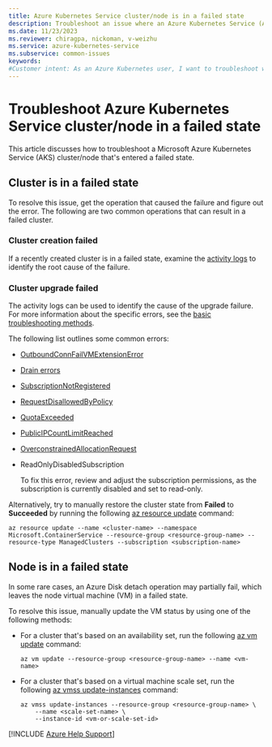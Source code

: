 ```yaml
---
title: Azure Kubernetes Service cluster/node is in a failed state
description: Troubleshoot an issue where an Azure Kubernetes Service (AKS) cluster/node is in a failed state.
ms.date: 11/23/2023
ms.reviewer: chiragpa, nickoman, v-weizhu
ms.service: azure-kubernetes-service
ms.subservice: common-issues
keywords:
#Customer intent: As an Azure Kubernetes user, I want to troubleshoot why attach my node virtual machine is in a failed state so that I can successfully use my Azure Kubernetes Service (AKS) cluster.
---
```

# Troubleshoot Azure Kubernetes Service cluster/node in a failed state

This article discusses how to troubleshoot a Microsoft Azure Kubernetes Service (AKS) cluster/node that's entered a failed state.

## Cluster is in a failed state

To resolve this issue, get the operation that caused the failure and figure out the error. The following are two common operations that can result in a failed cluster.

### Cluster creation failed

If a recently created cluster is in a failed state, examine the [activity logs](troubleshoot-aks-cluster-creation-issues.md#view-error-details-in-the-azure-portal) to identify the root cause of the failure.

### Cluster upgrade failed

The activity logs can be used to identify the cause of the upgrade failure. For more information about the specific errors, see the [basic troubleshooting methods](troubleshoot-aks-cluster-creation-issues.md).

The following list outlines some common errors:

- [OutboundConnFailVMExtensionError](error-code-outboundconnfailvmextensionerror.md)
- [Drain errors](error-code-poddrainfailure.md)
- [SubscriptionNotRegistered](/azure/azure-resource-manager/troubleshooting/error-register-resource-provider)
- [RequestDisallowedByPolicy](error-code-requestdisallowedbypolicy.md)
- [QuotaExceeded](error-code-quotaexceeded.md)
- [PublicIPCountLimitReached](error-code-publicipcountlimitreached.md)
- [OverconstrainedAllocationRequest](error-code-zonalallocationfailed-allocationfailed.md)
- ReadOnlyDisabledSubscription

  To fix this error, review and adjust the subscription permissions, as the subscription is currently disabled and set to read-only.

Alternatively, try to manually restore the cluster state from **Failed** to **Succeeded** by running the following [az resource update](/cli/azure/resource#az-resource-update) command:

```azurecli
az resource update --name <cluster-name> --namespace Microsoft.ContainerService --resource-group <resource-group-name> --resource-type ManagedClusters --subscription <subscription-name>
```

## Node is in a failed state

In some rare cases, an Azure Disk detach operation may partially fail, which leaves the node virtual machine (VM) in a failed state.

To resolve this issue, manually update the VM status by using one of the following methods:

- For a cluster that's based on an availability set, run the following [az vm update](/cli/azure/vm#az-vm-update) command:

  ```azurecli
  az vm update --resource-group <resource-group-name> --name <vm-name>
  ```

- For a cluster that's based on a virtual machine scale set, run the following [az vmss update-instances](/cli/azure/vmss#az-vmss-update-instances) command:

  ```azurecli
  az vmss update-instances --resource-group <resource-group-name> \
      --name <scale-set-name> \
      --instance-id <vm-or-scale-set-id>
  ```

[!INCLUDE [Azure Help Support](../../includes/azure-help-support.md)]

